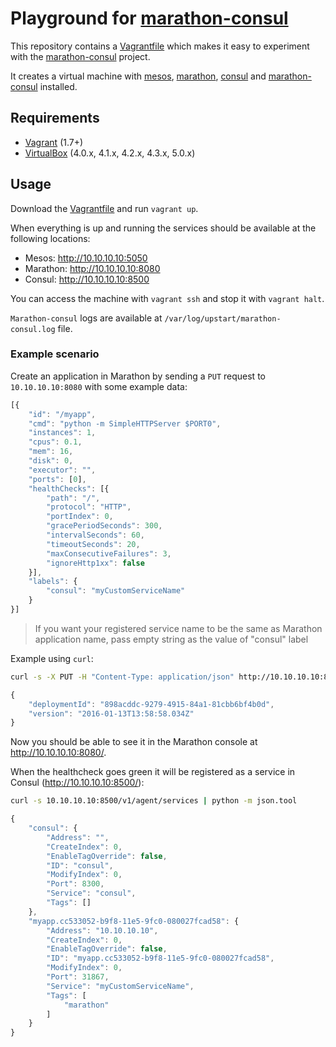 # Playground for [marathon-consul](https://github.com/allegro/marathon-consul)

This repository contains a [Vagrantfile](https://www.vagrantup.com/) which makes it easy to experiment with
the [marathon-consul](https://github.com/allegro/marathon-consul) project.

It creates a virtual machine with [mesos](http://mesos.apache.org/), [marathon](https://mesosphere.github.io/marathon/),
[consul](https://www.consul.io/) and [marathon-consul](https://github.com/allegro/marathon-consul) installed.

## Requirements

* [Vagrant](https://www.vagrantup.com/) (1.7+)
* [VirtualBox](https://www.virtualbox.org/) (4.0.x, 4.1.x, 4.2.x, 4.3.x, 5.0.x)

## Usage

Download the [Vagrantfile](https://raw.githubusercontent.com/dankraw/marathon-consul-playground/master/Vagrantfile) and run `vagrant up`.

When everything is up and running the services should be available at the following locations:

* Mesos: http://10.10.10.10:5050
* Marathon: http://10.10.10.10:8080
* Consul: http://10.10.10.10:8500

You can access the machine with `vagrant ssh` and stop it with `vagrant halt`.

`Marathon-consul` logs are available at `/var/log/upstart/marathon-consul.log` file.

### Example scenario

Create an application in Marathon by sending a `PUT` request to `10.10.10.10:8080` with some example data:

```js
[{
	"id": "/myapp",
	"cmd": "python -m SimpleHTTPServer $PORT0",
	"instances": 1,
	"cpus": 0.1,
	"mem": 16,
	"disk": 0,
	"executor": "",
	"ports": [0],
	"healthChecks": [{
		"path": "/",
		"protocol": "HTTP",
		"portIndex": 0,
		"gracePeriodSeconds": 300,
		"intervalSeconds": 60,
		"timeoutSeconds": 20,
		"maxConsecutiveFailures": 3,
		"ignoreHttp1xx": false
	}],
	"labels": {
		"consul": "myCustomServiceName"
	}
}]
```

> If you want your registered service name to be the same as Marathon application name, pass empty string as the value of "consul" label

Example using `curl`:
```bash
curl -s -X PUT -H "Content-Type: application/json" http://10.10.10.10:8080/v2/apps -d '[{"id":"/myapp","cmd":"python -m SimpleHTTPServer $PORT0","instances":1,"cpus":0.1,"mem":16,"disk":0,"executor":"","ports":[0],"healthChecks":[{"path":"/","protocol":"HTTP","portIndex":0,"gracePeriodSeconds":300,"intervalSeconds":60,"timeoutSeconds":20,"maxConsecutiveFailures":3,"ignoreHttp1xx":false}],"labels":{"consul":"myCustomServiceName"}}]' | python -m json.tool
```
```js
{
    "deploymentId": "898acddc-9279-4915-84a1-81cbb6bf4b0d",
    "version": "2016-01-13T13:58:58.034Z"
}
```

Now you should be able to see it in the Marathon console at http://10.10.10.10:8080/.

When the healthcheck goes green it will be registered as a service in Consul (http://10.10.10.10:8500/):

```bash
curl -s 10.10.10.10:8500/v1/agent/services | python -m json.tool
```
```js
{
    "consul": {
        "Address": "",
        "CreateIndex": 0,
        "EnableTagOverride": false,
        "ID": "consul",
        "ModifyIndex": 0,
        "Port": 8300,
        "Service": "consul",
        "Tags": []
    },
    "myapp.cc533052-b9f8-11e5-9fc0-080027fcad58": {
        "Address": "10.10.10.10",
        "CreateIndex": 0,
        "EnableTagOverride": false,
        "ID": "myapp.cc533052-b9f8-11e5-9fc0-080027fcad58",
        "ModifyIndex": 0,
        "Port": 31867,
        "Service": "myCustomServiceName",
        "Tags": [
            "marathon"
        ]
    }
}
```
